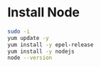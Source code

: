 # Install Node

```bash
sudo -i
yum update -y
yum install -y epel-release
yum install -y nodejs
node --version
```
